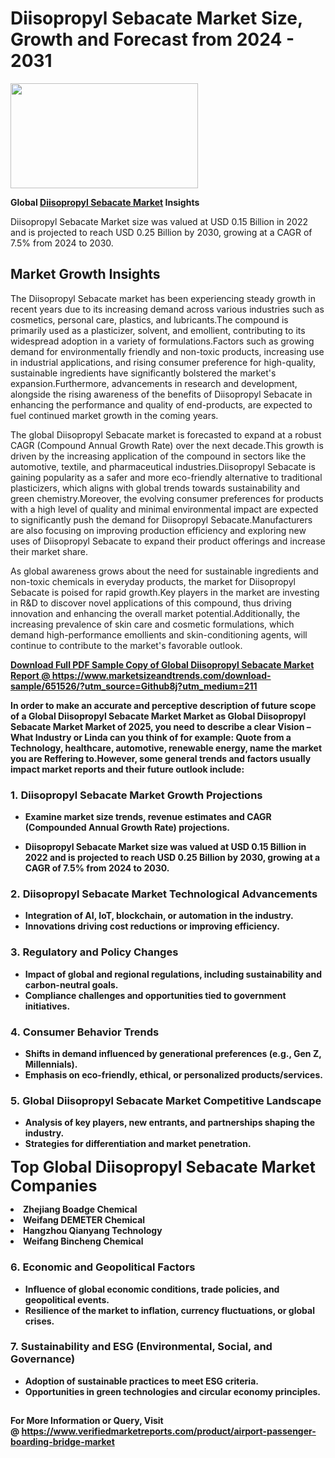 <H1>Diisopropyl Sebacate Market Size, Growth and Forecast from 2024 - 2031</H1><img class="aligncenter size-medium wp-image-584254" src="https://thirdeyenews.in/wp-content/uploads/2024/09/Global-Market-Research-300x168.jpeg" alt="" width="300" height="168" /><p><strong>Global&nbsp;<a href="https://www.marketsizeandtrends.com/download-sample/651526/?utm_source=Github8j?utm_medium=211">Diisopropyl Sebacate Market</a> Insights</strong></p><p>Diisopropyl Sebacate Market size was valued at USD 0.15 Billion in 2022 and is projected to reach USD 0.25 Billion by 2030, growing at a CAGR of 7.5% from 2024 to 2030.</p><p><h2>Market Growth Insights</h2> <p>The Diisopropyl Sebacate market has been experiencing steady growth in recent years due to its increasing demand across various industries such as cosmetics, personal care, plastics, and lubricants.The compound is primarily used as a plasticizer, solvent, and emollient, contributing to its widespread adoption in a variety of formulations.Factors such as growing demand for environmentally friendly and non-toxic products, increasing use in industrial applications, and rising consumer preference for high-quality, sustainable ingredients have significantly bolstered the market's expansion.Furthermore, advancements in research and development, alongside the rising awareness of the benefits of Diisopropyl Sebacate in enhancing the performance and quality of end-products, are expected to fuel continued market growth in the coming years.</p> <p><strong><a href="#"></a></strong></p> <p>The global Diisopropyl Sebacate market is forecasted to expand at a robust CAGR (Compound Annual Growth Rate) over the next decade.This growth is driven by the increasing application of the compound in sectors like the automotive, textile, and pharmaceutical industries.Diisopropyl Sebacate is gaining popularity as a safer and more eco-friendly alternative to traditional plasticizers, which aligns with global trends towards sustainability and green chemistry.Moreover, the evolving consumer preferences for products with a high level of quality and minimal environmental impact are expected to significantly push the demand for Diisopropyl Sebacate.Manufacturers are also focusing on improving production efficiency and exploring new uses of Diisopropyl Sebacate to expand their product offerings and increase their market share.</p> <p>As global awareness grows about the need for sustainable ingredients and non-toxic chemicals in everyday products, the market for Diisopropyl Sebacate is poised for rapid growth.Key players in the market are investing in R&D to discover novel applications of this compound, thus driving innovation and enhancing the overall market potential.Additionally, the increasing prevalence of skin care and cosmetic formulations, which demand high-performance emollients and skin-conditioning agents, will continue to contribute to the market's favorable outlook.</p> <p><strong><a href="#"></p><p><span class=""><strong>Download Full PDF Sample Copy of Global Diisopropyl Sebacate Market Report</strong> @ <a href="https://www.marketsizeandtrends.com/download-sample/651526/?utm_source=Github8j?utm_medium=211" target="_blank">https://www.marketsizeandtrends.com/download-sample/651526/?utm_source=Github8j?utm_medium=211</a></span></p><p>In order to make an accurate and perceptive description of future scope of a Global&nbsp;Diisopropyl Sebacate Market Market as Global&nbsp;Diisopropyl Sebacate Market Market of 2025, you need to describe a clear Vision &ndash; What Industry or Linda can you think of for example: Quote from a Technology, healthcare, automotive, renewable energy, name the market you are Reffering to.However, some general trends and factors usually impact market reports and their future outlook include:</p><h3>1.&nbsp;<strong>Diisopropyl Sebacate Market Growth Projections</strong></h3><ul><li>Examine market size trends, revenue estimates and CAGR (Compounded Annual Growth Rate) projections.</li><li><p>Diisopropyl Sebacate Market size was valued at USD 0.15 Billion in 2022 and is projected to reach USD 0.25 Billion by 2030, growing at a CAGR of 7.5% from 2024 to 2030.</p></li></ul><h3>2.&nbsp;<strong>Diisopropyl Sebacate Market Technological Advancements</strong></h3><ul><li>Integration of AI, IoT, blockchain, or automation in the industry.</li><li>Innovations driving cost reductions or improving efficiency.</li></ul><h3>3.&nbsp;<strong>Regulatory and Policy Changes</strong></h3><ul><li>Impact of global and regional regulations, including sustainability and carbon-neutral goals.</li><li>Compliance challenges and opportunities tied to government initiatives.</li></ul><h3>4.&nbsp;<strong>Consumer Behavior Trends</strong></h3><ul><li>Shifts in demand influenced by generational preferences (e.g., Gen Z, Millennials).</li><li>Emphasis on eco-friendly, ethical, or personalized products/services.</li></ul><h3>5.&nbsp;<strong>Global Diisopropyl Sebacate Market Competitive Landscape</strong></h3><ul><li>Analysis of key players, new entrants, and partnerships shaping the industry.</li><li>Strategies for differentiation and market penetration.</li></ul><p data-pm-slice="1 1 []"><span style="color: inherit; font-family: inherit; font-size: 25px;">Top Global Diisopropyl Sebacate Market Companies</span></p><div class="" data-test-id=""><p><li>Zhejiang Boadge Chemical</li><li> Weifang DEMETER Chemical</li><li> Hangzhou Qianyang Technology</li><li> Weifang Bincheng Chemical</li></p></div><h3>6.&nbsp;<strong>Economic and Geopolitical Factors</strong></h3><ul><li>Influence of global economic conditions, trade policies, and geopolitical events.</li><li>Resilience of the market to inflation, currency fluctuations, or global crises.</li></ul><h3>7.&nbsp;<strong>Sustainability and ESG (Environmental, Social, and Governance)</strong></h3><ul><li>Adoption of sustainable practices to meet ESG criteria.</li><li>Opportunities in green technologies and circular economy principles.</li></ul><h2><strong style="font-size: 14px;">For More Information or Query, Visit @&nbsp;</strong><a style="background-color: #ffffff; font-size: 14px;" href="https://www.marketsizeandtrends.com/report/diisopropyl-sebacate-market/" target="_blank">https://www.verifiedmarketreports.com/product/airport-passenger-boarding-bridge-market</a></h2>